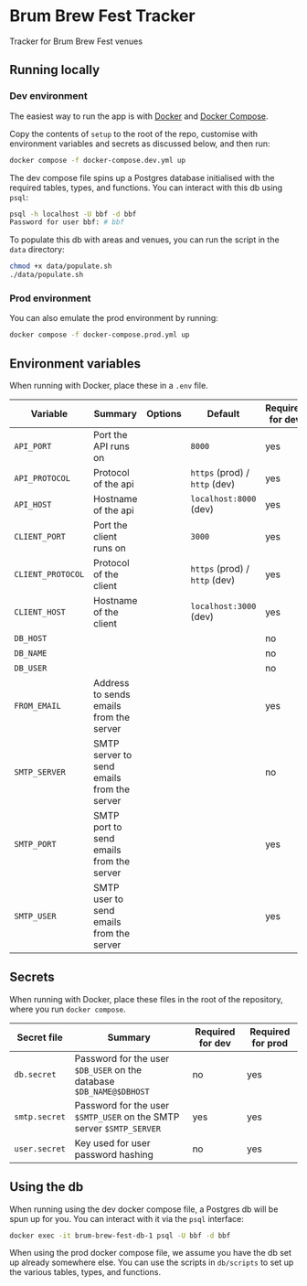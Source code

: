 # Brum Brew Fest Tracker

Tracker for Brum Brew Fest venues

## Running locally

### Dev environment

The easiest way to run the app is with [Docker](https://www.docker.com/) and
[Docker Compose](https://docs.docker.com/compose/).

Copy the contents of `setup` to the root of the repo, customise with environment
variables and secrets as discussed below, and then run:

```sh
docker compose -f docker-compose.dev.yml up
```

The dev compose file spins up a Postgres database initialised with the
required tables, types, and functions.
You can interact with this db using `psql`:

```sh
psql -h localhost -U bbf -d bbf
Password for user bbf: # bbf
```

To populate this db with areas and venues, you can run the script in the `data`
directory:

```sh
chmod +x data/populate.sh
./data/populate.sh
```

### Prod environment

You can also emulate the prod environment by running:

```sh
docker compose -f docker-compose.prod.yml up
```

## Environment variables

When running with Docker, place these in a `.env` file.

|Variable|Summary|Options|Default|Required for dev|Required for prod|
|-|-|-|-|-|-|
|`API_PORT`|Port the API runs on||`8000`|yes|yes|
|`API_PROTOCOL`|Protocol of the api||`https` (prod) / `http` (dev)|yes|yes|
|`API_HOST`|Hostname of the api||`localhost:8000` (dev)|yes|yes|
|`CLIENT_PORT`|Port the client runs on||`3000`|yes|yes|
|`CLIENT_PROTOCOL`|Protocol of the client||`https` (prod) / `http` (dev)|yes|yes|
|`CLIENT_HOST`|Hostname of the client||`localhost:3000` (dev)|yes|yes|
|`DB_HOST`||||no|yes|
|`DB_NAME`||||no|yes|
|`DB_USER`||||no|yes|
|`FROM_EMAIL`|Address to sends emails from the server|||yes|yes|
|`SMTP_SERVER`|SMTP server to send emails from the server|||no|yes|
|`SMTP_PORT`|SMTP port to send emails from the server|||yes|yes|
|`SMTP_USER`|SMTP user to send emails from the server|||yes|yes|

## Secrets

When running with Docker, place these files in the root of the repository,
where you run `docker compose`.

|Secret file|Summary|Required for dev|Required for prod|
|-|-|-|-|
|`db.secret`|Password for the user `$DB_USER` on the database `$DB_NAME@$DBHOST`|no|yes|
|`smtp.secret`|Password for the user `$SMTP_USER` on the SMTP server `$SMTP_SERVER`|yes|yes|
|`user.secret`|Key used for user password hashing|no|yes|


## Using the db

When running using the dev docker compose file, a Postgres db will be spun up for you.
You can interact with it via the `psql` interface:

```sh
docker exec -it brum-brew-fest-db-1 psql -U bbf -d bbf
```

When using the prod docker compose file, we assume you have the
db set up already somewhere else.
You can use the scripts in `db/scripts` to set up the various
tables, types, and functions.
